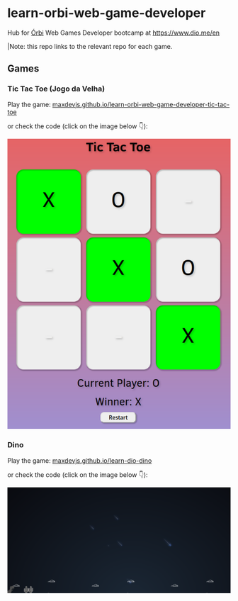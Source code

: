 # learn-orbi-web-game-developer

Hub for [Órbi](https://orbi.co/) Web Games Developer bootcamp at <https://www.dio.me/en>

|Note: this repo links to the relevant repo for each game.

## Games

### Tic Tac Toe (Jogo da Velha)

Play the game: [maxdevjs.github.io/learn-orbi-web-game-developer-tic-tac-toe](https://maxdevjs.github.io/learn-orbi-web-game-developer-tic-tac-toe/)

or check the code (click on the image below 👇):

[![screenshot](./img/01-basic-css-cosmetic.png?raw=true "screenshot")](https://github.com/maxdevjs/learn-orbi-web-game-developer-tic-tac-toe)

### Dino

Play the game: [maxdevjs.github.io/learn-dio-dino](https://maxdevjs.github.io/learn-dio-dino/)

or check the code (click on the image below 👇):

[![screenshot](./img/dino.png?raw=true "screenshot")](https://github.com/maxdevjs/learn-dio-dino)
